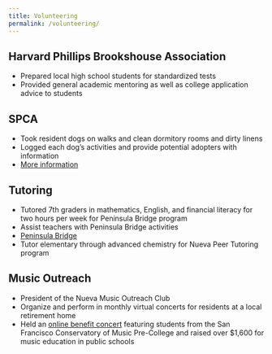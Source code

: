 ```yaml
---
title: Volunteering
permalink: /volunteering/
---
```

## Harvard Phillips Brookshouse Association
- Prepared local high school students for standardized tests
- Provided general academic mentoring as well as college application advice to students

## SPCA
- Took resident dogs on walks and clean dormitory rooms and dirty linens
- Logged each dog’s activities and provide potential adopters with information
- [More information](https://phs-spca.org/)

## Tutoring
- Tutored 7th graders in mathematics, English, and financial literacy for two hours per week for Peninsula Bridge program
- Assist teachers with Peninsula Bridge activities
- [Peninsula Bridge](https://www.peninsulabridge.org/)
- Tutor elementary through advanced chemistry for Nueva Peer Tutoring program

## Music Outreach
- President of the Nueva Music Outreach Club
- Organize and perform in monthly virtual concerts for residents at a local retirement home
- Held an [online benefit concert](https://youtu.be/1GKF1WkvS0o?t=1573) featuring students from the San Francisco Conservatory of Music Pre-College and raised over $1,600 for music education in public schools
